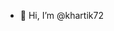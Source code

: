 - 👋 Hi, I’m @khartik72

<!---
khartik729/khartik729 is a ✨ special ✨ repository because its `README.md` (this file) appears on your GitHub profile.
You can click the Preview link to take a look at your changes.
--->
